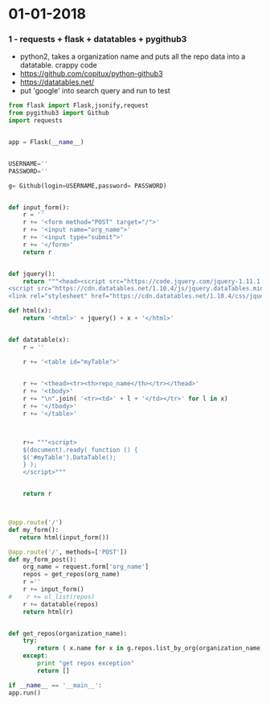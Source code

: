 # 01-01-2018

### 1 - requests + flask + datatables + pygithub3

- python2, takes a organization name and puts all the repo data into a datatable. crappy code 
- https://github.com/copitux/python-github3
- https://datatables.net/
- put 'google' into search query and run to test

```python
from flask import Flask,jsonify,request
from pygithub3 import Github
import requests


app = Flask(__name__)


USERNAME=''
PASSWORD=''

g= Github(login=USERNAME,password= PASSWORD)


def input_form():
    r = ''
    r += '<form method="POST" target="/">'
    r += '<input name="org_name">'
    r += '<input type="submit">'
    r += '</form>'
    return r


def jquery():
    return """<head><script src="https://code.jquery.com/jquery-1.11.1.min.js"></script>
<script src="https://cdn.datatables.net/1.10.4/js/jquery.dataTables.min.js"></script>
<link rel="stylesheet" href="https://cdn.datatables.net/1.10.4/css/jquery.dataTables.min.css"></head>"""

def html(x):
    return '<html>' + jquery() + x + '</html>'


def datatable(x):
    r = ''

    r += '<table id="myTable">'

     
    r += '<thead><tr><th>repo_name</th></tr></thead>'
    r += '<tbody>'
    r += "\n".join( '<tr><td>' + l + '</td></tr>' for l in x)
    r += '</tbody>'
    r += '</table>'



    r+= """<script>
    $(document).ready( function () {
    $('#myTable').DataTable();
    } );
    </script>"""


    return r



@app.route('/')
def my_form():
   return html(input_form())

@app.route('/', methods=['POST'])
def my_form_post():
    org_name = request.form['org_name']
    repos = get_repos(org_name)
    r =''
    r += input_form()
#    r += ul_list(repos)
    r += datatable(repos)
    return html(r)


def get_repos(organization_name):
    try:
        return ( x.name for x in g.repos.list_by_org(organization_name).all())
    except:
        print "get repos exception"
        return []

if __name__ == '__main__':
app.run()
```
